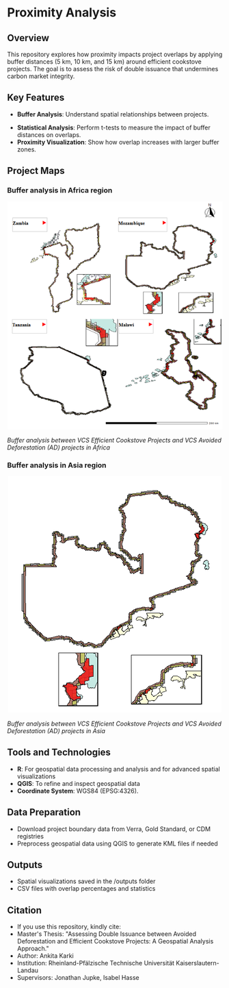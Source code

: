 # Proximity Analysis

## Overview
This repository explores how proximity impacts project overlaps by applying buffer distances (5 km, 10 km, and 15 km) around efficient cookstove projects. The goal is to assess the risk of double issuance that undermines carbon market integrity.

## Key Features
* **Buffer Analysis**: Understand spatial relationships between projects.
- **Statistical Analysis**: Perform t-tests to measure the impact of buffer distances on overlaps.
- **Proximity Visualization**: Show how overlap increases with larger buffer zones.

## Project Maps
### Buffer analysis in Africa region
<div align="center">
  <img src="https://github.com/ankita-karki/Doubleissuance_Proximity/blob/main/output_maps/Africa%20.png?raw=true">
</div>

*Buffer analysis between VCS Efficient Cookstove Projects and VCS Avoided Deforestation (AD) projects in Africa*

### Buffer analysis in Asia region
<div align="center">
  <img src="https://github.com/ankita-karki/Doubleissuance_Proximity/blob/main/output_maps/Mozambique.png?raw=true" alt="Zambia Map">
</div>

*Buffer analysis between VCS Efficient Cookstove Projects and VCS Avoided Deforestation (AD) projects in Asia*

## Tools and Technologies
* **R**: For geospatial data processing and analysis and  for advanced spatial visualizations
* **QGIS**: To refine and inspect geospatial data
* **Coordinate System**: WGS84 (EPSG:4326).

## Data Preparation
* Download project boundary data from Verra, Gold Standard, or CDM registries
* Preprocess geospatial data using QGIS to generate KML files if needed

## Outputs
* Spatial visualizations saved in the /outputs folder
* CSV files with overlap percentages and statistics

## Citation
* If you use this repository, kindly cite:
* Master's Thesis: "Assessing Double Issuance between Avoided Deforestation and Efficient Cookstove Projects: A Geospatial Analysis Approach."
* Author: Ankita Karki
* Institution: Rheinland-Pfälzische Technische Universität Kaiserslautern-Landau
* Supervisors: Jonathan Jupke, Isabel Hasse

